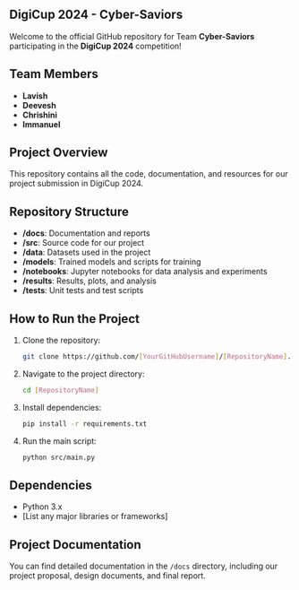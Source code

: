 ## DigiCup 2024 - Cyber-Saviors

Welcome to the official GitHub repository for Team **Cyber-Saviors** participating in the **DigiCup 2024** competition!

## Team Members
- **Lavish**
- **Deevesh**
- **Chrishini**
- **Immanuel**

## Project Overview
This repository contains all the code, documentation, and resources for our project submission in DigiCup 2024.

## Repository Structure
- **/docs**: Documentation and reports
- **/src**: Source code for our project
- **/data**: Datasets used in the project
- **/models**: Trained models and scripts for training
- **/notebooks**: Jupyter notebooks for data analysis and experiments
- **/results**: Results, plots, and analysis
- **/tests**: Unit tests and test scripts

## How to Run the Project
1. Clone the repository: 
   ```bash
   git clone https://github.com/[YourGitHubUsername]/[RepositoryName].git
   ```
2. Navigate to the project directory:
   ```bash
   cd [RepositoryName]
   ```
3. Install dependencies:
   ```bash
   pip install -r requirements.txt
   ```
4. Run the main script:
   ```bash
   python src/main.py
   ```

## Dependencies
- Python 3.x
- [List any major libraries or frameworks]

## Project Documentation
You can find detailed documentation in the `/docs` directory, including our project proposal, design documents, and final report.

